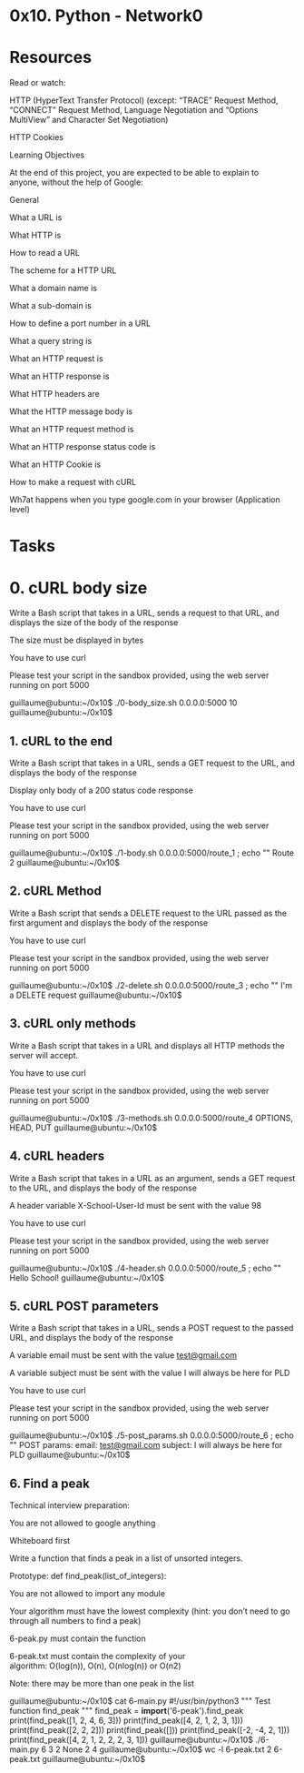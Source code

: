 # 0x10. Python - Network0

# Resources

Read or watch:

HTTP (HyperText Transfer Protocol) (except: “TRACE” Request Method, “CONNECT” Request Method, Language Negotiation and “Options MultiView” and Character Set Negotiation)

HTTP Cookies

Learning Objectives

At the end of this project, you are expected to be able to explain to anyone, without the help of Google:

General

What a URL is

What HTTP is

How to read a URL

The scheme for a HTTP URL

What a domain name is

What a sub-domain is

How to define a port number in a URL

What a query string is

What an HTTP request is

What an HTTP response is

What HTTP headers are

What the HTTP message body is

What an HTTP request method is

What an HTTP response status code is

What an HTTP Cookie is

How to make a request with cURL

Wh7at happens when you type google.com in your browser (Application level)


# Tasks
# 0. cURL body size
Write a Bash script that takes in a URL, sends a request to that URL, and displays the size of the body of the response

The size must be displayed in bytes

You have to use curl

Please test your script in the sandbox provided, using the web server running on port 5000

guillaume@ubuntu:~/0x10$ ./0-body_size.sh 0.0.0.0:5000 10 guillaume@ubuntu:~/0x10$ 


## 1. cURL to the end

Write a Bash script that takes in a URL, sends a GET request to the URL, and displays the body of the response

Display only body of a 200 status code response

You have to use curl

Please test your script in the sandbox provided, using the web server running on port 5000

guillaume@ubuntu:~/0x10$ ./1-body.sh 0.0.0.0:5000/route_1 ; echo "" Route 2 guillaume@ubuntu:~/0x10$ 


## 2. cURL Method
Write a Bash script that sends a DELETE request to the URL passed as the first argument and displays the body of the response

You have to use curl

Please test your script in the sandbox provided, using the web server running on port 5000

guillaume@ubuntu:~/0x10$ ./2-delete.sh 0.0.0.0:5000/route_3 ; echo "" I'm a DELETE request guillaume@ubuntu:~/0x10$ 


## 3. cURL only methods
Write a Bash script that takes in a URL and displays all HTTP methods the server will accept.

You have to use curl

Please test your script in the sandbox provided, using the web server running on port 5000

guillaume@ubuntu:~/0x10$ ./3-methods.sh 0.0.0.0:5000/route_4 OPTIONS, HEAD, PUT guillaume@ubuntu:~/0x10$ 

## 4. cURL headers

Write a Bash script that takes in a URL as an argument, sends a GET request to the URL, and displays the body of the response

A header variable X-School-User-Id must be sent with the value 98

You have to use curl

Please test your script in the sandbox provided, using the web server running on port 5000

guillaume@ubuntu:~/0x10$ ./4-header.sh 0.0.0.0:5000/route_5 ; echo "" Hello School! guillaume@ubuntu:~/0x10$ 



## 5. cURL POST parameters

Write a Bash script that takes in a URL, sends a POST request to the passed URL, and displays the body of the response

A variable email must be sent with the value test@gmail.com

A variable subject must be sent with the value I will always be here for PLD

You have to use curl

Please test your script in the sandbox provided, using the web server running on port 5000

guillaume@ubuntu:~/0x10$ ./5-post_params.sh 0.0.0.0:5000/route_6 ; echo "" POST params: email: test@gmail.com subject: I will always be here for PLD guillaume@ubuntu:~/0x10$ 



## 6. Find a peak
Technical interview preparation:

You are not allowed to google anything

Whiteboard first

Write a function that finds a peak in a list of unsorted integers.

Prototype: def find_peak(list_of_integers):

You are not allowed to import any module

Your algorithm must have the lowest complexity (hint: you don’t need to go through all numbers to find a peak)

6-peak.py must contain the function

6-peak.txt must contain the complexity of your algorithm: O(log(n)), O(n), O(nlog(n)) or O(n2)

Note: there may be more than one peak in the list

guillaume@ubuntu:~/0x10$ cat 6-main.py #!/usr/bin/python3 """ Test function find_peak """ find_peak = __import__('6-peak').find_peak print(find_peak([1, 2, 4, 6, 3])) print(find_peak([4, 2, 1, 2, 3, 1])) print(find_peak([2, 2, 2])) print(find_peak([])) print(find_peak([-2, -4, 2, 1])) print(find_peak([4, 2, 1, 2, 2, 2, 3, 1])) guillaume@ubuntu:~/0x10$ ./6-main.py 6 3 2 None 2 4 guillaume@ubuntu:~/0x10$ wc -l 6-peak.txt 2 6-peak.txt guillaume@ubuntu:~/0x10$


